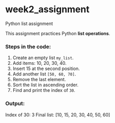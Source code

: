 # week2_assignment
Python list assignment

This assignment practices Python **list operations**.

### Steps in the code:
1. Create an empty list `my_list`.
2. Add items: 10, 20, 30, 40.
3. Insert 15 at the second position.
4. Add another list `[50, 60, 70]`.
5. Remove the last element.
6. Sort the list in ascending order.
7. Find and print the index of `30`.

### Output:
Index of 30: 3
Final list: [10, 15, 20, 30, 40, 50, 60]
